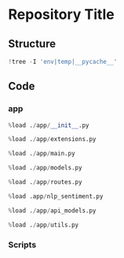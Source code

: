 # **Repository Title**

## **Structure**


```python
!tree -I 'env|temp|__pycache__'
```

## **Code**

### **app**



```python
%load ./app/__init__.py
```


```python
%load ./app/extensions.py
```


```python
%load ./app/main.py
```


```python
%load ./app/models.py
```


```python
%load ./app/routes.py
```


```python
%load .app/nlp_sentiment.py
```


```python
%load ./app/api_models.py
```


```python
%load ./app/utils.py
```

### **Scripts**
